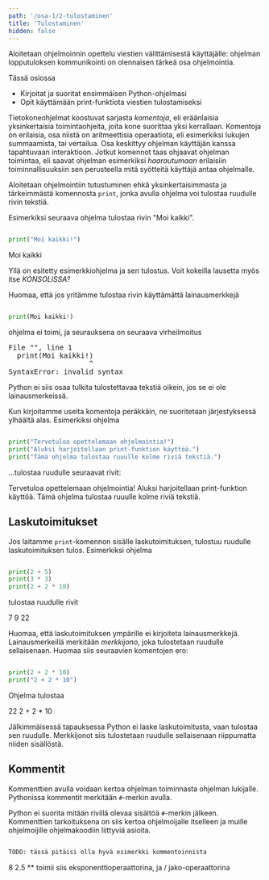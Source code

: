 ```yaml
---
path: '/osa-1/2-tulostaminen'
title: 'Tulostaminen'
hidden: false
---
```




<text-box variant='learningObjectives' name='Oppimistavoitteet'>

Aloitetaan ohjelmoinnin opettelu viestien välittämisestä käyttäjälle: ohjelman lopputuloksen kommunikointi on olennaisen tärkeä osa ohjelmointia.

Tässä osiossa

- Kirjoitat ja suoritat ensimmäisen Python-ohjelmasi
- Opit käyttämään print-funktiota viestien tulostamiseksi

</text-box>

Tietokoneohjelmat koostuvat sarjasta _komentoja_, eli eräänlaisia yksinkertaisia toimintaohjeita, joita kone suorittaa yksi kerrallaan. Komentoja on erilaisia, osa niistä on aritmeettisia operaatiota, eli esimerkiksi lukujen summaamista, tai vertailua. Osa keskittyy ohjelman käyttäjän kanssa tapahtuvaan interaktioon. Jotkut komennot taas ohjaavat ohjelman toimintaa, eli saavat ohjelman esimerkiksi _haarautumaan_ erilaisiin toiminnallisuuksiin sen perusteella mitä syötteitä käyttäjä antaa ohjelmalle.

Aloitetaan ohjelmointiin tutustuminen ehkä yksinkertaisimmasta ja tärkeimmästä komennosta `print`, jonka avulla ohjelma voi tulostaa ruudulle rivin tekstiä.

Esimerkiksi seuraava ohjelma tulostaa rivin "Moi kaikki".

```python

print("Moi kaikki!")

```

<sample-output>

Moi kaikki

</sample-output>

Yllä on esitetty esimerkkiohjelma ja sen tulostus. Voit kokeilla lausetta myös itse _KONSOLISSA?_

Huomaa, että jos yritämme tulostaa rivin käyttämättä lainausmerkkejä

```python

print(Moi kaikki!)

```

ohjelma ei toimi, ja seurauksena on seuraava virheilmoitus

<sample-output>

<pre>
File "<stdin>", line 1
  print(Moi kaikki!)
                   ^
SyntaxError: invalid syntax
</pre>

</sample-output>

Python ei siis osaa tulkita tulostettavaa tekstiä oikein, jos se ei ole lainausmerkeissä.

Kun kirjoitamme useita komentoja peräkkäin,
ne suoritetaan järjestyksessä ylhäältä alas.
Esimerkiksi ohjelma

```python

print("Tervetuloa opettelemaan ohjelmointia!")
print("Aluksi harjoitellaan print-funktion käyttöä.")
print("Tämä ohjelma tulostaa ruuulle kolme riviä tekstiä.")

```
...tulostaa ruudulle seuraavat rivit:

<sample-output>

Tervetuloa opettelemaan ohjelmointia!
Aluksi harjoitellaan print-funktion käyttöä.
Tämä ohjelma tulostaa ruuulle kolme riviä tekstiä.

</sample-output>

## Laskutoimitukset

Jos laitamme `print`-komennon sisälle laskutoimituksen, tulostuu ruudulle laskutoimituksen tulos. Esimerkiksi ohjelma

```python

print(2 + 5)
print(3 * 3)
print(2 + 2 * 10)

```
tulostaa ruudulle rivit

<sample-output>

7
9
22

</sample-output>

Huomaa, että laskutoimituksen ympärille ei kirjoiteta lainausmerkkejä. Lainausmerkeillä merkitään
_merkkijono_, joka tulostetaan ruudulle sellaisenaan. Huomaa siis seuraavien komentojen ero:

```python

print(2 + 2 * 10)
print("2 + 2 * 10")

```

Ohjelma tulostaa

<sample-output>

22
2 + 2 * 10

</sample-output>

Jälkimmäisessä tapauksessa Python ei laske laskutoimitusta, vaan tulostaa sen ruudulle.
Merkkijonot siis tulostetaan ruudulle sellaisenaan riippumatta niiden sisällöstä.

## Kommentit

Kommenttien avulla voidaan kertoa ohjelman toiminnasta ohjelman lukijalle. Pythonissa kommentit merkitään `#`-merkin avulla.

Python ei suorita mitään rivillä olevaa sisältöä `#`-merkin jälkeen.
Kommenttien tarkoituksena on siis kertoa ohjelmoijalle itselleen ja muille ohjelmoijille ohjelmakoodiin liittyviä asioita.

```python

TODO: tässä pitäisi olla hyvä esimerkki kommentoinnista

```

<sample-output>

8
2.5
** toimii siis eksponenttioperaattorina, ja / jako-operaattorina

</sample-output>
